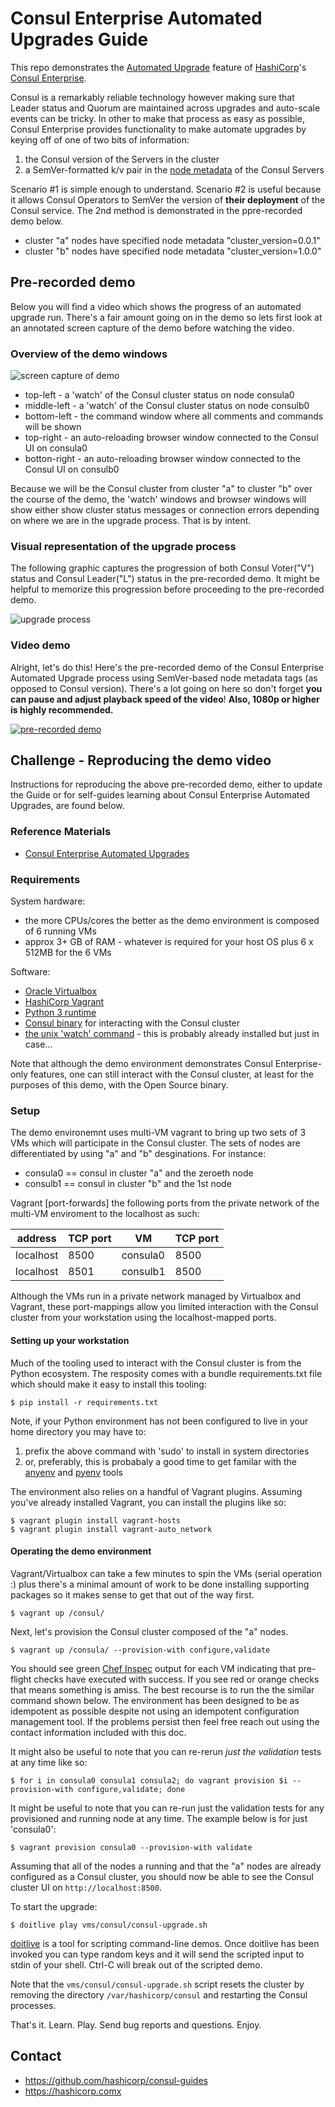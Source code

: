 # Consul Enterprise Automated Upgrades Guide

This repo demonstrates the [Automated Upgrade](https://www.consul.io/docs/enterprise/upgrades/index.html) feature of [HashiCorp](https://hashicorp.com)'s [Consul Enterprise](https://consul.io).

Consul is a remarkably reliable technology however making sure that Leader status and Quorum are maintained across upgrades and auto-scale events can be tricky. In other to make that process as easy as possible, Consul Enterprise provides functionality to make automate upgrades by keying off of one of two bits of information:

1. the Consul version of the Servers in the cluster
1. a SemVer-formatted k/v pair in the [node metadata](https://www.consul.io/docs/agent/options.html#_node_meta) of the Consul Servers

Scenario #1 is simple enough to understand. Scenario #2 is useful because it allows Consul Operators to SemVer the version of **their deployment** of the Consul service. The 2nd method is demonstrated in the ppre-recorded demo below.

* cluster "a" nodes have specified node metadata "cluster_version=0.0.1"
* cluster "b" nodes have specified node metadata "cluster_version=1.0.0"

## Pre-recorded demo

Below you will find a video which shows the progress of an automated upgrade run. There's a fair amount going on in the demo so lets first look at an annotated screen capture of the demo before watching the video.

### Overview of the demo windows
![screen capture of demo](images/screen.png)

* top-left - a 'watch' of the Consul cluster status on node consula0
* middle-left - a 'watch' of the Consul cluster status on node consulb0
* bottom-left - the command window where all comments and commands will be shown
* top-right - an auto-reloading browser window connected to the Consul UI on consula0
* botton-right - an auto-reloading browser window connected to the Consul UI on consulb0

Because we will be the Consul cluster from cluster "a" to cluster "b" over the course of the demo, the 'watch' windows and browser windows will show either show cluster status messages or connection errors depending on where we are in the upgrade process. That is by intent.

### Visual representation of the upgrade process

The following graphic captures the progression of both Consul Voter("V") status and Consul Leader("L") status in the pre-recorded demo. It might be helpful to memorize this progression before proceeding to the pre-recorded demo.

![upgrade process](images/consul-automated-upgrade.gif)

### Video demo

Alright, let's do this! Here's the pre-recorded demo of the Consul Enterprise Automated Upgrade process using SemVer-based node metadata tags (as opposed to Consul version). There's a lot going on here so don't forget **you can pause and adjust playback speed of the video**! **Also, 1080p or higher is highly recommended.**

[![pre-recorded demo](images/video-snap.png)](https://www.youtube.com/watch?v=wxzcLQC1VpI)

## Challenge - Reproducing the demo video

Instructions for reproducing the above pre-recorded demo, either to update the Guide or for self-guides learning about Consul Enterprise Automated Upgrades, are found below.

### Reference Materials
* [Consul Enterprise Automated Upgrades](https://www.consul.io/docs/enterprise/upgrades/index.html)

### Requirements

System hardware:
* the more CPUs/cores the better as the demo environment is composed of 6 running VMs
* approx 3+ GB of RAM - whatever is required for your host OS plus 6 x 512MB for the 6 VMs

Software:
* [Oracle Virtualbox](https://virtualbox.org)
* [HashiCorp Vagrant](https://hashicorp.com)
* [Python 3 runtime](https://python.org)
* [Consul binary](https://consul.io) for interacting with the Consul cluster
* [the unix 'watch' command](https://en.wikipedia.org/wiki/Watch_(Unix)) - this is probably already installed but just in case...

Note that although the demo environment demonstrates Consul Enterprise-only features, one can still interact with the Consul cluster, at least for the purposes of this demo, with the Open Source binary.

### Setup

The demo environemnt uses multi-VM vagrant to bring up two sets of 3 VMs which will participate in the Consul cluster. The sets of nodes are differentiated by using "a" and "b" desginations. For instance:

* consula0 == consul in cluster "a" and the zeroeth node
* consulb1 == consul in cluster "b" and the 1st node

Vagrant [port-forwards] the following ports from the private network of the multi-VM enviroment to the localhost as such:

| address | TCP port | VM | TCP port |
| --- | --- | --- | --- |
| localhost | 8500 | consula0 | 8500 |
| localhost | 8501 | consulb1 | 8500 |

Although the VMs run in a private network managed by Virtualbox and Vagrant, these port-mappings allow you limited interaction with the Consul cluster from your workstation using the localhost-mapped ports.

#### Setting up your workstation

Much of the tooling used to interact with the Consul cluster is from the Python ecosystem. The resposity comes with a bundle requirements.txt file which should make it easy to install this tooling:

```pre
$ pip install -r requirements.txt
```
Note, if your Python environment has not been configured to live in your home directory you may have to:

1. prefix the above command with 'sudo' to install in system directories
1. or, preferably, this is probabaly a good time to get familar with the [anyenv](https://github.com/riywo/anyenv) and [pyenv](https://github.com/pyenv/pyenv) tools

The environment also relies on a handful of Vagrant plugins. Assuming you've already installed Vagrant, you can install the plugins like so:

```pre
$ vagrant plugin install vagrant-hosts
$ vagrant plugin install vagrant-auto_network
```

#### Operating the demo environment

Vagrant/Virtualbox can take a few minutes to spin the VMs (serial operation :\) plus there's a minimal amount of work to be done installing supporting packages so it makes sense to get that out of the way first.

```pre
$ vagrant up /consul/
```

Next, let's provision the Consul cluster composed of the "a" nodes.

```pre
$ vagrant up /consula/ --provision-with configure,validate
```

You should see green [Chef Inspec](https://www.chef.io/inspec/) output for each VM indicating that pre-flight checks have executed with success. If you see red or orange checks that means something is amiss. The best recourse is to run the the similar command shown below. The environment has been designed to be as idempotent as possible despite not using an idempotent configuration management tool. If the problems persist then feel free reach out using the contact information included with this doc.

It might also be useful to note that you can re-rerun *just the validation* tests at any time like so:

```pre
$ for i in consula0 consula1 consula2; do vagrant provision $i --provision-with configure,validate; done
```

It might be useful to note that you can re-run just the validation tests for any provisioned and running node at any time. The example below is for just 'consula0':

```pre
$ vagrant provision consula0 --provision-with validate
```

Assuming that all of the nodes a running and that the "a" nodes are already configured as a Consul cluster, you should now be able to see the Consul cluster UI on ```http://localhost:8500```.

To start the upgrade:

```pre
$ doitlive play vms/consul/consul-upgrade.sh
```

[doitlive](https://doitlive.readthedocs.io/en/latest/) is a tool for scripting command-line demos. Once doitlive has been invoked you can type random keys and it will send the scripted input to stdin of your shell. Ctrl-C will break out of the scripted demo.

Note that the ```vms/consul/consul-upgrade.sh``` script resets the cluster by removing the directory ```/var/hashicorp/consul``` and restarting the Consul processes. 

That's it. Learn. Play. Send bug reports and questions. Enjoy.

## Contact

* https://github.com/hashicorp/consul-guides
* https://hashicorp.comx

